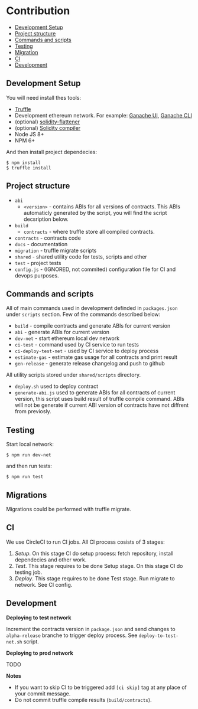 # Contribution

 * [Development Setup](#development-setup)
 * [Project structure](#project-structure)
 * [Commands and scripts](#commands-and-scripts)
 * [Testing](#testing)
 * [Migration](#migration)
 * [CI](#ci)
 * [Development](#development)


## Development Setup

You will need install thes tools:

 * [Truffle](https://github.com/trufflesuite/truffle)
 * Development ethereum network. For example: [Ganache UI](https://github.com/trufflesuite/ganache), [Ganache CLI](https://github.com/trufflesuite/ganache-cli)
 * (optional) [solidity-flattener](https://github.com/BlockCatIO/solidity-flattener)
 * (optional) [Solidity compiler](https://solidity.readthedocs.io/en/v0.4.24/installing-solidity.html)
 * Node JS 8+
 * NPM 6+

And then install project dependecies:

```
$ npm install
$ truffle install
```

## Project structure

 * `abi`
    * `<version>` - contains ABIs for all versions of contracts. This ABIs automaticly generated by the script, you will find the script decsription below.
 * `build`
    * `contracts` - where truffle store all compiled contracts.
 * `contracts` - contracts code
 * `docs` - documentation
 * `migration` - truffle migrate scripts
 * `shared` - shared utility code for tests, scripts and other
 * `test` - project tests
 * `config.js` - (IGNORED, not commited) configuration file for CI and devops purposes. 

## Commands and scripts

All of main commands used in development definded in `packages.json` under `scripts` section. Few of the commands described below:

 * `build` - compile contracts and generate ABIs for current version
 * `abi` - generate ABIs for current version
 * `dev-net` - start ethereum local dev network
 * `ci-test` - command used by CI service to run tests
 * `ci-deploy-test-net` - used by CI service to deploy process
 * `estimate-gas` - estimate gas usage for all contracts and print result
 * `gen-release` - generate release changelog and push to github

All utility scripts stored under `shared/scripts` directory.

- `deploy.sh` used to deploy contract
- `generate-abi.js` used to generate ABIs for all contracts of current version, this script uses build result of truffle compile command. ABIs will not be generate if current ABI version of contracts have not diffrent from previosly.

## Testing

Start local network:

```
$ npm run dev-net
```

and then run tests:

```
$ npm run test
```

## Migrations

Migrations could be performed with truffle migrate.

## CI

We use CircleCI to run CI jobs. All CI process cosists of 3 stages:

 1. *Setup*. On this stage CI do setup process: fetch repository, install dependecies and other work.
 2. *Test*. This stage requires to be done Setup stage. On this stage CI do testing job.
 3. *Deploy*. This stage requires to be done Test stage. Run migrate to network. See CI config.

## Development

**Deploying to test network**

Increment the contracts version in `package.json` and send changes to `alpha-release` branche to trigger deploy process. See `deploy-to-test-net.sh` script.

**Deploying to prod network**

TODO

**Notes**

* If you want to skip CI to be triggered add `[ci skip]` tag at any place of your commit message.
* Do not commit truffle compile results (`build/contracts`).
